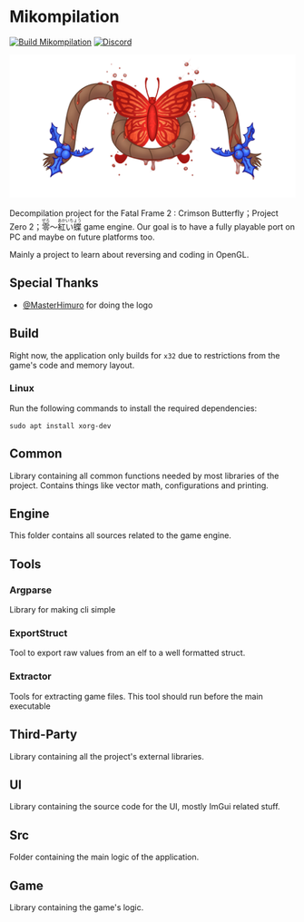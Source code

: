 # Mikompilation
[![Build Mikompilation](https://github.com/wagrenier/Mikompilation/actions/workflows/Build.yml/badge.svg)](https://github.com/wagrenier/Mikompilation/actions/workflows/Build.yml) [![Discord](https://badgen.net/badge/icon/discord?icon=discord&label)](https://discord.gg/Ap4Sfcmwd9)

![Logo](logo/logo_blood.png)

Decompilation project for the Fatal Frame 2 : Crimson Butterfly；Project Zero 2；<ruby>零<rt>ぜろ</rt></ruby>～<ruby>紅い蝶<rt>あかいちょう</rt> game engine. Our goal is to have a fully playable port on PC and maybe on future platforms too.

Mainly a project to learn about reversing and coding in OpenGL.

## Special Thanks
* [@MasterHimuro](https://twitter.com/masterhimuro) for doing the logo

## Build
Right now, the application only builds for `x32` due to restrictions from the game's code and memory layout.
### Linux

Run the following commands to install the required dependencies:

```shell
sudo apt install xorg-dev
```

## Common
Library containing all common functions needed by most libraries of the project. Contains things like vector math, configurations and printing.

## Engine
This folder contains all sources related to the game engine.

## Tools
### Argparse
Library for making cli simple

### ExportStruct
Tool to export raw values from an elf to a well formatted struct.

### Extractor
Tools for extracting game files. This tool should run before the main executable

## Third-Party
Library containing all the project's external libraries.

## UI
Library containing the source code for the UI, mostly ImGui related stuff.

## Src
Folder containing the main logic of the application.

## Game
Library containing the game's logic.
